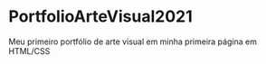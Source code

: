 # PortfolioArteVisual2021
Meu primeiro portfólio de arte visual em minha primeira página em  HTML/CSS
